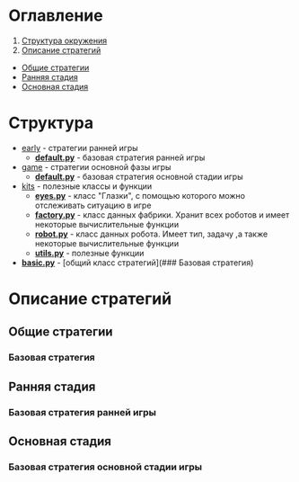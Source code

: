# Оглавление
1. [Структура окружения](#структура)
2. [Описание стратегий](#описание-стратегий)
  * [Общие стратегии](#общие-стратегии)
  * [Ранняя стадия](#ранняя-стадия)
  * [Основная стадия](#основная-стадия)

# Структура

* [early](https://github.com/BooCreator/Lux-AI-Season-2-Strategy-Library/tree/main/strategy/early) - стратегии ранней игры
  * __[default.py](https://github.com/BooCreator/Lux-AI-Season-2-Strategy-Library/tree/main/strategy/early/default.py)__ - базовая стратегия ранней игры
* [game](https://github.com/BooCreator/Lux-AI-Season-2-Strategy-Library/tree/main/strategy/game) - стратегии основной фазы игры
  * __[default.py](https://github.com/BooCreator/Lux-AI-Season-2-Strategy-Library/tree/main/strategy/game/default.py)__ - базовая стратегия основной стадии игры
* [kits](https://github.com/BooCreator/Lux-AI-Season-2-Strategy-Library/tree/main/strategy/kits) - полезные классы и функции
  * __[eyes.py]()__ - класс "Глазки", с помощью которого можно отслеживать ситуацию в игре
  * __[factory.py]()__ - класс данных фабрики. Хранит всех роботов и имеет некоторые вычислительные функции
  * __[robot.py]()__ - класс данных робота. Имеет тип, задачу ,а также некоторые вычислительные функции
  * __[utils.py]()__ - полезные функции
* __[basic.py](https://github.com/BooCreator/Lux-AI-Season-2-Strategy-Library/tree/main/strategy/basic.py)__ - [общий класс стратегий](### Базовая стратегия)

# Описание стратегий

## Общие стратегии

### Базовая стратегия

## Ранняя стадия

### Базовая стратегия ранней игры

## Основная стадия

### Базовая стратегия основной стадии игры
